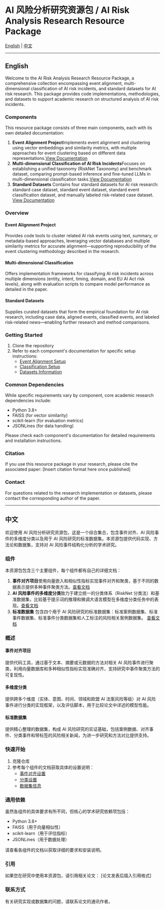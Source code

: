 # AI 风险分析研究资源包 / AI Risk Analysis Research Resource Package

[English](#english) | [中文](#chinese)

---

## English

Welcome to the AI Risk Analysis Research Resource Package, a comprehensive collection encompassing event alignment, multi-dimensional classification of AI risk incidents, and standard datasets for AI risk research. This package provides code implementations, methodologies, and datasets to support academic research on structured analysis of AI risk incidents.

### Components

This resource package consists of three main components, each with its own detailed documentation:

1. **Event Alignment Project**Implements event alignment and clustering using vector embeddings and similarity metrics, with multiple approaches for event clustering based on different data representations.[View Documentation](event_alignment/README.md)
2. **Multi-dimensional Classification of AI Risk Incidents**Focuses on establishing a unified taxonomy (RiskNet Taxonomy) and benchmark dataset, comparing prompt-based inference and fine-tuned LLMs in multi-dimensional classification tasks.[View Documentation](classification/README.md)
3. **Standard Datasets**
   Contains four standard datasets for AI risk research: standard case dataset, standard event dataset, standard event classification dataset, and manually labeled risk-related case dataset.
   [View Documentation](datasets/README.md)

### Overview

#### Event Alignment Project

Provides code tools to cluster related AI risk events using text, summary, or metadata-based approaches, leveraging vector databases and multiple similarity metrics for accurate alignment—supporting reproducibility of the event clustering methodology described in the research.

#### Multi-dimensional Classification

Offers implementation frameworks for classifying AI risk incidents across multiple dimensions (entity, intent, timing, domain, and EU AI Act risk levels), along with evaluation scripts to compare model performance as detailed in the paper.

#### Standard Datasets

Supplies curated datasets that form the empirical foundation for AI risk research, including case data, aligned events, classified events, and labeled risk-related news—enabling further research and method comparisons.

### Getting Started

1. Clone the repository
2. Refer to each component's documentation for specific setup instructions:
   - [Event Alignment Setup](event_alignment/README.md#requirements)
   - [Classification Setup](classification/README.md#requirements)
   - [Datasets Information](datasets/README.md#introduction-to-standard-datasets)

### Common Dependencies

While specific requirements vary by component, core academic research dependencies include:

- Python 3.8+
- FAISS (for vector similarity)
- scikit-learn (for evaluation metrics)
- JSONLines (for data handling)

Please check each component's documentation for detailed requirements and installation instructions.

### Citation

If you use this resource package in your research, please cite the associated paper:
[Insert citation format here once published]

### Contact

For questions related to the research implementation or datasets, please contact the corresponding author of the paper.

---

## 中文

欢迎使用 AI 风险分析研究资源包，这是一个综合集合，包含事件对齐、AI 风险事件的多维度分类以及用于 AI 风险研究的标准数据集。本资源包提供代码实现、方法论和数据集，支持对 AI 风险事件结构化分析的学术研究。

### 组件

本资源包包含三个主要组件，每个组件都有自己的详细文档：

1. **事件对齐项目**使用向量嵌入和相似性指标实现事件对齐和聚类，基于不同的数据表示提供多种事件聚类方法。[查看文档](event_alignment/README.md)
2. **AI 风险事件的多维度分类**致力于建立统一的分类体系（RiskNet 分类法）和基准数据集，比较基于提示词的推理和微调大语言模型在多维度分类任务中的表现。[查看文档](classification/README.md)
3. **标准数据集**
   包含四个用于 AI 风险研究的标准数据集：标准案例数据集、标准事件数据集、标准事件分类数据集和人工标注的风险相关案例数据集。
   [查看文档](datasets/README.md)

### 概述

#### 事件对齐项目

提供代码工具，通过基于文本、摘要或元数据的方法对相关 AI 风险事件进行聚类，利用向量数据库和多种相似性指标实现准确对齐，支持研究中事件聚类方法的可复现性。

#### 多维度分类

提供跨多个维度（实体、意图、时间、领域和欧盟 AI 法案风险等级）对 AI 风险事件进行分类的实现框架，以及评估脚本，用于比较论文中详述的模型性能。

#### 标准数据集

提供精心整理的数据集，构成 AI 风险研究的实证基础，包括案例数据、对齐事件、分类事件和带标签的风险相关新闻，为进一步研究和方法对比提供支持。

### 快速开始

1. 克隆仓库
2. 参考每个组件的文档获取具体的设置说明：
   - [事件对齐设置](event_alignment/README.md#环境要求)
   - [分类设置](classification/README.md#环境要求)
   - [数据集信息](datasets/README.md#标准数据集介绍)

### 通用依赖

虽然各组件的具体要求有所不同，但核心的学术研究依赖项包括：

- Python 3.8+
- FAISS（用于向量相似性）
- scikit-learn（用于评估指标）
- JSONLines（用于数据处理）

请查看各组件的文档以获取详细的要求和安装说明。

### 引用

如果您在研究中使用本资源包，请引用相关论文：
[论文发表后插入引用格式]

### 联系方式

有关研究实现或数据集的问题，请联系论文的通讯作者。
